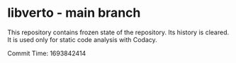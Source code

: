# libverto - main branch

This repository contains frozen state of the repository.
Its history is cleared. It is used only for static code
analysis with Codacy.

Commit Time: 1693842414